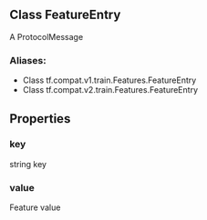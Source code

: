 ## Class FeatureEntry
A ProtocolMessage
### Aliases:
- Class tf.compat.v1.train.Features.FeatureEntry
- Class tf.compat.v2.train.Features.FeatureEntry
## Properties
### key
string key
### value
Feature value
